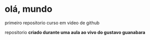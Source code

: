 # olá, mundo
 primeiro repositorio curso em video de github

 repositorio **criado durante uma aula ao vivo do gustavo guanabara**
